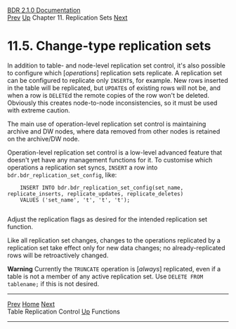   [BDR 2.1.0 Documentation](README.md)                                                                                                                         
  [Prev](replication-sets-tables.md "Table Replication Control")   [Up](replication-sets.md)    Chapter 11. Replication Sets    [Next](functions.md "Functions")  


# 11.5. Change-type replication sets

In addition to table- and node-level replication set control, it\'s also
possible to configure which [*operations*] replication sets
replicate. A replication set can be configured to replicate only
`INSERT`s, for example. New rows inserted in the table will be
replicated, but `UPDATE`s of existing rows will not be, and
when a row is `DELETE`d the remote copies of the row won\'t be
deleted. Obviously this creates node-to-node inconsistencies, so it must
be used with extreme caution.

The main use of operation-level replication set control is maintaining
archive and DW nodes, where data removed from other nodes is retained on
the archive/DW node.

Operation-level replication set control is a low-level advanced feature
that doesn\'t yet have any management functions for it. To customise
which operations a replication set syncs, `INSERT` a row into
`bdr.bdr_replication_set_config`, like:

``` PROGRAMLISTING
    INSERT INTO bdr.bdr_replication_set_config(set_name, replicate_inserts, replicate_updates, replicate_deletes)
    VALUES ('set_name', 't', 't', 't');
   
```

Adjust the replication flags as desired for the intended replication set
function.

Like all replication set changes, changes to the operations replicated
by a replication set take effect only for new data changes; no
already-replicated rows will be retroactively changed.

  **Warning**
  Currently the `TRUNCATE` operation is [*always*] replicated, even if a table is not a member of any active replication set. Use `DELETE FROM tablename;` if this is not desired.



  ----------------------------------------------------- -------------------------------------------- ---------------------------------------
  [Prev](replication-sets-tables.md)        [Home](README.md)         [Next](functions.md)  
  Table Replication Control                              [Up](replication-sets.md)                                Functions
  ----------------------------------------------------- -------------------------------------------- ---------------------------------------
